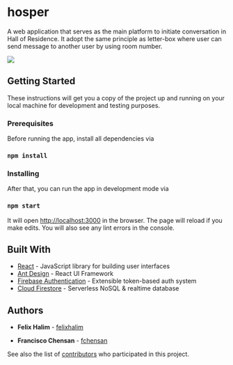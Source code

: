 # hosper

A web application that serves as the main platform to initiate conversation in Hall of Residence. It adopt the same principle as letter-box where user can send message to another user by using room number.

![](https://i.imgur.com/8KsD4LM.png)

## Getting Started

These instructions will get you a copy of the project up and running on your local machine for development and testing purposes.

### Prerequisites

Before running the app, install all dependencies via

### `npm install`

### Installing

After that, you can run the app in development mode via

### `npm start`

It will open [http://localhost:3000](http://localhost:3000) in the browser.
The page will reload if you make edits.
You will also see any lint errors in the console.

## Built With

- [React](https://reactjs.org/) - JavaScript library for building user interfaces
- [Ant Design](https://ant.design/) - React UI Framework
- [Firebase Authentication](https://firebase.google.com/products/auth) - Extensible token-based auth system
- [Cloud Firestore](https://firebase.google.com/products/firestore) - Serverless NoSQL & realtime database

## Authors

- **Felix Halim** - [felixhalim](https://github.com/felixhalim)

- **Francisco Chensan** - [fchensan](https://github.com/fchensan)

See also the list of [contributors](https://github.com/fchensan/hosper/contributors) who participated in this project.
